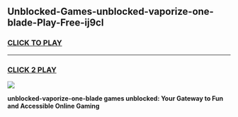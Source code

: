 
## Unblocked-Games-unblocked-vaporize-one-blade-Play-Free-ij9cl
<h3>
<a href="https://premium76.site?title=unblocked-vaporize-one-blade&ref=18A1">CLICK TO PLAY</a></h3>
<hr>

<h3>
<a href="https://premium76.site?title=unblocked-vaporize-one-blade&ref=18A1">CLICK 2 PLAY</a>
  
</h3>

<a href="https://premium76.site?title=unblocked-vaporize-one-blade&ref=18A1"><img src="https://clearcache.store/games.png"></a>


**unblocked-vaporize-one-blade games unblocked: Your Gateway to Fun and Accessible Online Gaming**
